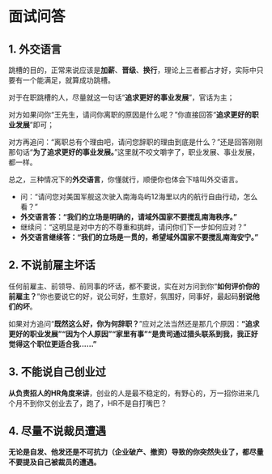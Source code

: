 # 面试问答

## 1. 外交语言

跳槽的目的，正常来说应该是**加薪**、**晋级**、**换行**，理论上三者都占才好，实际中只要有一个能满足，就算成功跳槽。

对于在职跳槽的人，尽量就这一句话“**追求更好的事业发展**”，官话为主；

对方如果问你“王先生，请问你离职的原因是什么呢？”你直接回答“**追求更好的职业发展**”即可；

对方再追问：“离职总有个理由吧，请问您辞职的理由到底是什么？”还是回答刚刚那句话“**为了追求更好的事业发展。**”这里就不咬文嚼字了，职业发展、事业发展，都一样。

总之，三种情况下的**外交语言**，你懂就行，顺便你也体会下啥叫外交语言。

* 问：“请问您对美国军舰这次驶入南海岛屿12海里以内的航行自由行动，怎么看？”
* **外交语言答：“我们的立场是明确的，请域外国家不要搅乱南海秩序。”**
* 继续问：“这明显是对中方的不尊重和挑衅，请问你们下一步如何应对？”
* **外交语言继续答：“我们的立场是一贯的，希望域外国家不要搅乱南海安宁。”**

## 2. **不说前雇主坏话**

任何前雇主、前领导、前同事的坏话，都不要说，实在对方问到你“**如何评价你的前雇主？**”你也要说它的好，说公司好，生意好，氛围好，同事好，最起码**别说他们的坏**。

如果对方追问“**既然这么好，你为何辞职？**”应对之法当然还是那几个原因：**“追求更好的职业发展”“因为个人原因”“家里有事”“是贵司通过猎头联系到我，我正好觉得这个职位更适合我......”**

## 3. **不能说自己创业过**

**从负责招人的HR角度来讲**，创业的人是最不稳定的，有野心的，万一招你进来几个月不到你又创业去了，跑了，HR不是自打嘴巴？

## 4. **尽量不说裁员遭遇**

**无论是自发、他发还是不可抗力（企业破产、撤资）导致的你突然失业了，都尽量不要提及自己被裁员的遭遇。**


